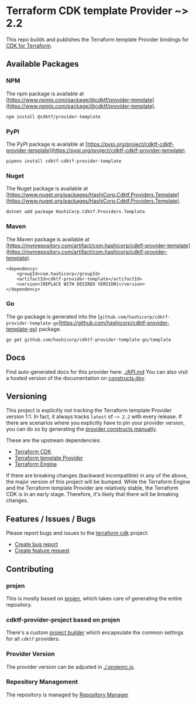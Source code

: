 # Terraform CDK template Provider ~> 2.2

This repo builds and publishes the Terraform template Provider bindings for [CDK for Terraform](https://cdk.tf).

## Available Packages

### NPM

The npm package is available at [https://www.npmjs.com/package/@cdktf/provider-template](https://www.npmjs.com/package/@cdktf/provider-template).

`npm install @cdktf/provider-template`

### PyPI

The PyPI package is available at [https://pypi.org/project/cdktf-cdktf-provider-template](https://pypi.org/project/cdktf-cdktf-provider-template).

`pipenv install cdktf-cdktf-provider-template`

### Nuget

The Nuget package is available at [https://www.nuget.org/packages/HashiCorp.Cdktf.Providers.Template](https://www.nuget.org/packages/HashiCorp.Cdktf.Providers.Template).

`dotnet add package HashiCorp.Cdktf.Providers.Template`

### Maven

The Maven package is available at [https://mvnrepository.com/artifact/com.hashicorp/cdktf-provider-template](https://mvnrepository.com/artifact/com.hashicorp/cdktf-provider-template).

```
<dependency>
    <groupId>com.hashicorp</groupId>
    <artifactId>cdktf-provider-template</artifactId>
    <version>[REPLACE WITH DESIRED VERSION]</version>
</dependency>
```

### Go

The go package is generated into the [`github.com/hashicorp/cdktf-provider-template-go`]https://github.com/hashicorp/cdktf-provider-template-go) package.

`go get github.com/hashicorp/cdktf-provider-template-go/template`

## Docs

Find auto-generated docs for this provider here: [./API.md](./API.md)
You can also visit a hosted version of the documentation on [constructs.dev](https://constructs.dev/packages/@cdktf/provider-template).

## Versioning

This project is explicitly not tracking the Terraform template Provider version 1:1. In fact, it always tracks `latest` of `~> 2.2` with every release. If there are scenarios where you explicitly have to pin your provider version, you can do so by generating the [provider constructs manually](https://cdk.tf/imports).

These are the upstream dependencies:

* [Terraform CDK](https://cdk.tf)
* [Terraform template Provider](https://github.com/terraform-providers/terraform-provider-template)
* [Terraform Engine](https://terraform.io)

If there are breaking changes (backward incompatible) in any of the above, the major version of this project will be bumped. While the Terraform Engine and the Terraform template Provider are relatively stable, the Terraform CDK is in an early stage. Therefore, it's likely that there will be breaking changes.

## Features / Issues / Bugs

Please report bugs and issues to the [terraform cdk](https://cdk.tf) project:

* [Create bug report](https://cdk.tf/bug)
* [Create feature request](https://cdk.tf/feature)

## Contributing

### projen

This is mostly based on [projen](https://github.com/eladb/projen), which takes care of generating the entire repository.

### cdktf-provider-project based on projen

There's a custom [project builder](https://github.com/hashicorp/cdktf-provider-project) which encapsulate the common settings for all `cdktf` providers.

### Provider Version

The provider version can be adjusted in [./.projenrc.js](./.projenrc.js).

### Repository Management

The repository is managed by [Repository Manager](https://github.com/hashicorp/cdktf-repository-manager/)
